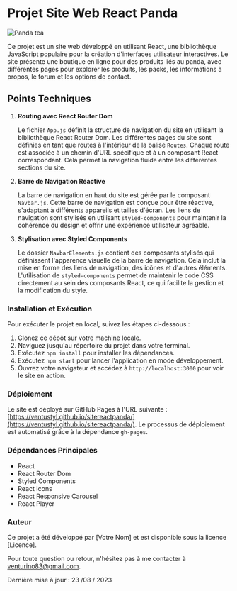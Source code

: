 
# Projet Site Web React Panda
![Panda tea](https://ventustyl.github.io/sitereactpanda/static/media/panda-tea-background.de6f40bbe46f9d0d911c.jpg)

Ce projet est un site web développé en utilisant React, une bibliothèque JavaScript populaire pour la création d'interfaces utilisateur interactives. Le site présente une boutique en ligne pour des produits liés au panda, avec différentes pages pour explorer les produits, les packs, les informations à propos, le forum et les options de contact.

## Points Techniques

1.  **Routing avec React Router Dom**
    
    Le fichier `App.js` définit la structure de navigation du site en utilisant la bibliothèque React Router Dom. Les différentes pages du site sont définies en tant que routes à l'intérieur de la balise `Routes`. Chaque route est associée à un chemin d'URL spécifique et à un composant React correspondant. Cela permet la navigation fluide entre les différentes sections du site.
    
2.  **Barre de Navigation Réactive**
    
    La barre de navigation en haut du site est gérée par le composant `Navbar.js`. Cette barre de navigation est conçue pour être réactive, s'adaptant à différents appareils et tailles d'écran. Les liens de navigation sont stylisés en utilisant `styled-components` pour maintenir la cohérence du design et offrir une expérience utilisateur agréable.
    
3.  **Stylisation avec Styled Components**
    
    Le dossier `NavbarElements.js` contient des composants stylisés qui définissent l'apparence visuelle de la barre de navigation. Cela inclut la mise en forme des liens de navigation, des icônes et d'autres éléments. L'utilisation de `styled-components` permet de maintenir le code CSS directement au sein des composants React, ce qui facilite la gestion et la modification du style.
    

### Installation et Exécution

Pour exécuter le projet en local, suivez les étapes ci-dessous :

1.  Clonez ce dépôt sur votre machine locale.
2.  Naviguez jusqu'au répertoire du projet dans votre terminal.
3.  Exécutez `npm install` pour installer les dépendances.
4.  Exécutez `npm start` pour lancer l'application en mode développement.
5.  Ouvrez votre navigateur et accédez à `http://localhost:3000` pour voir le site en action.

### Déploiement

Le site est déployé sur GitHub Pages à l'URL suivante : [https://ventustyl.github.io/sitereactpanda/](https://ventustyl.github.io/sitereactpanda/). Le processus de déploiement est automatisé grâce à la dépendance `gh-pages`.

### Dépendances Principales

-   React
-   React Router Dom
-   Styled Components
-   React Icons
-   React Responsive Carousel
-   React Player

### Auteur

Ce projet a été développé par [Votre Nom] et est disponible sous la licence [Licence].

Pour toute question ou retour, n'hésitez pas à me contacter à [venturino83@gmail.com](mailto:venturino83@gmail.com).

Dernière mise à jour : 23 /08 / 2023
